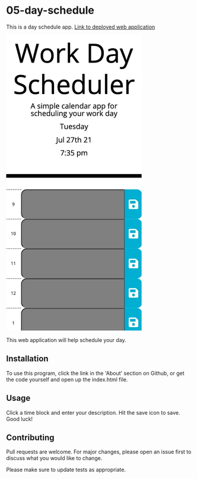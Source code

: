 # 05-day-schedule

This is a day schedule app.
[Link to deployed web application](https://hudsonhancock.github.io/05-day-schedule/)

![screenshot of web app - password generator](https://github.com/hudsonhancock/05-day-schedule/blob/main/Untitled.jpg?raw=true)

This web application will help schedule your day.

## Installation

To use this program, click the link in the 'About' section on Github, or get the code yourself and open up the index.html file.

## Usage

Click a time block and enter your description. Hit the save icon to save. Good luck!

## Contributing

Pull requests are welcome. For major changes, please open an issue first to discuss what you would like to change.

Please make sure to update tests as appropriate.
